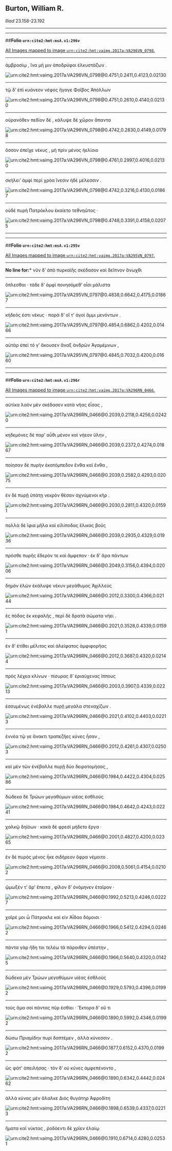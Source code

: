 ## Burton, William R.

*Iliad* 23.158-23.192

---

---

##**Folio `urn:cite2:hmt:msA.v1:296v`**



[All Images mapped to image `urn:cite2:hmt:vaimg.2017a:VA296VN_0798`.](http://www.homermultitext.org/ict2/index.html?urn=urn:cite2:hmt:vaimg.2017a:VA296VN_0798@0.4751,0.2411,0.4123,0.02130&urn=urn:cite2:hmt:vaimg.2017a:VA296VN_0798@0.4751,0.2610,0.4140,0.02130&urn=urn:cite2:hmt:vaimg.2017a:VA296VN_0798@0.4742,0.2830,0.4149,0.01798&urn=urn:cite2:hmt:vaimg.2017a:VA296VN_0798@0.4761,0.2997,0.4016,0.02130&urn=urn:cite2:hmt:vaimg.2017a:VA296VN_0798@0.4742,0.3216,0.4130,0.01867&urn=urn:cite2:hmt:vaimg.2017a:VA296VN_0798@0.4748,0.3391,0.4158,0.02075)

---- 

 ἀμβροσίῳ , ἵνα μή μιν ἀποδρύφοι ἑλκυστάζων .

![urn:cite2:hmt:vaimg.2017a:VA296VN_0798@0.4751,0.2411,0.4123,0.02130](http://beta.hpcc.uh.edu/scs/image/500/500/urn:cite2:hmt:vaimg.2017a:VA296VN_0798@0.4751,0.2411,0.4123,0.02130)

---- 

 τῷ δʼ ἐπὶ κυάνεον νέφος ἤγαγε Φοῖβος Ἀπόλλων

![urn:cite2:hmt:vaimg.2017a:VA296VN_0798@0.4751,0.2610,0.4140,0.02130](http://beta.hpcc.uh.edu/scs/image/500/500/urn:cite2:hmt:vaimg.2017a:VA296VN_0798@0.4751,0.2610,0.4140,0.02130)

---- 

 οὐρανόθεν πεδίον δέ , κάλυψε δὲ χῶρον ἅπαντα

![urn:cite2:hmt:vaimg.2017a:VA296VN_0798@0.4742,0.2830,0.4149,0.01798](http://beta.hpcc.uh.edu/scs/image/500/500/urn:cite2:hmt:vaimg.2017a:VA296VN_0798@0.4742,0.2830,0.4149,0.01798)

---- 

 ὅσσον ἐπεῖχε νέκυς , μὴ πρὶν μένος ἠελίοιο

![urn:cite2:hmt:vaimg.2017a:VA296VN_0798@0.4761,0.2997,0.4016,0.02130](http://beta.hpcc.uh.edu/scs/image/500/500/urn:cite2:hmt:vaimg.2017a:VA296VN_0798@0.4761,0.2997,0.4016,0.02130)

---- 

 σκήλειʼ ἀμφὶ περὶ χρόα ἴνεσιν ἠδὲ μέλεσσιν .

![urn:cite2:hmt:vaimg.2017a:VA296VN_0798@0.4742,0.3216,0.4130,0.01867](http://beta.hpcc.uh.edu/scs/image/500/500/urn:cite2:hmt:vaimg.2017a:VA296VN_0798@0.4742,0.3216,0.4130,0.01867)

---- 

 οὐδὲ πυρὴ Πατρόκλου ἐκαίετο τεθνηῶτος ·

![urn:cite2:hmt:vaimg.2017a:VA296VN_0798@0.4748,0.3391,0.4158,0.02075](http://beta.hpcc.uh.edu/scs/image/500/500/urn:cite2:hmt:vaimg.2017a:VA296VN_0798@0.4748,0.3391,0.4158,0.02075)

---

---

##**Folio `urn:cite2:hmt:msA.v1:295v`**



[All Images mapped to image `urn:cite2:hmt:vaimg.2017a:VA295VN_0797`.](http://www.homermultitext.org/ict2/index.html?urn=urn:cite2:hmt:vaimg.2017a:VA295VN_0797@0.4838,0.6642,0.4175,0.01867&urn=urn:cite2:hmt:vaimg.2017a:VA295VN_0797@0.4854,0.6862,0.4202,0.01466&urn=urn:cite2:hmt:vaimg.2017a:VA295VN_0797@0.4845,0.7032,0.4200,0.01660)

--- 

 **No line for:*** νῦν δʼ ἀπὸ πυρκαϊῆς σκέδασον καὶ δεῖπνον ἄνωχθι

---- 

 ὅπλεσθαι · τάδε δʼ ἀμφὶ πονησόμεθʼ οἷσι μάλιστα

![urn:cite2:hmt:vaimg.2017a:VA295VN_0797@0.4838,0.6642,0.4175,0.01867](http://beta.hpcc.uh.edu/scs/image/500/500/urn:cite2:hmt:vaimg.2017a:VA295VN_0797@0.4838,0.6642,0.4175,0.01867)

---- 

 κήδεός ἐστι νέκυς · παρὰ δʼ οἵ τʼ ἀγοὶ ἄμμι μενόντων .

![urn:cite2:hmt:vaimg.2017a:VA295VN_0797@0.4854,0.6862,0.4202,0.01466](http://beta.hpcc.uh.edu/scs/image/500/500/urn:cite2:hmt:vaimg.2017a:VA295VN_0797@0.4854,0.6862,0.4202,0.01466)

---- 

 αὐτὰρ ἐπεὶ τό γʼ ἄκουσεν ἄναξ ἀνδρῶν Ἀγαμέμνων ,

![urn:cite2:hmt:vaimg.2017a:VA295VN_0797@0.4845,0.7032,0.4200,0.01660](http://beta.hpcc.uh.edu/scs/image/500/500/urn:cite2:hmt:vaimg.2017a:VA295VN_0797@0.4845,0.7032,0.4200,0.01660)

---

---

##**Folio `urn:cite2:hmt:msA.v1:296r`**



[All Images mapped to image `urn:cite2:hmt:vaimg.2017a:VA296RN_0466`.](http://www.homermultitext.org/ict2/index.html?urn=urn:cite2:hmt:vaimg.2017a:VA296RN_0466@0.2039,0.2118,0.4256,0.02420&urn=urn:cite2:hmt:vaimg.2017a:VA296RN_0466@0.2039,0.2372,0.4274,0.01867&urn=urn:cite2:hmt:vaimg.2017a:VA296RN_0466@0.2039,0.2582,0.4293,0.02075&urn=urn:cite2:hmt:vaimg.2017a:VA296RN_0466@0.2030,0.2811,0.4320,0.01591&urn=urn:cite2:hmt:vaimg.2017a:VA296RN_0466@0.2039,0.2935,0.4329,0.01936&urn=urn:cite2:hmt:vaimg.2017a:VA296RN_0466@0.2049,0.3156,0.4394,0.02006&urn=urn:cite2:hmt:vaimg.2017a:VA296RN_0466@0.2012,0.3300,0.4366,0.02144&urn=urn:cite2:hmt:vaimg.2017a:VA296RN_0466@0.2021,0.3528,0.4339,0.01591&urn=urn:cite2:hmt:vaimg.2017a:VA296RN_0466@0.2012,0.3687,0.4320,0.02144&urn=urn:cite2:hmt:vaimg.2017a:VA296RN_0466@0.2003,0.3907,0.4339,0.02213&urn=urn:cite2:hmt:vaimg.2017a:VA296RN_0466@0.2021,0.4102,0.4403,0.02213&urn=urn:cite2:hmt:vaimg.2017a:VA296RN_0466@0.2012,0.4261,0.4307,0.02503&urn=urn:cite2:hmt:vaimg.2017a:VA296RN_0466@0.1984,0.4422,0.4304,0.02586&urn=urn:cite2:hmt:vaimg.2017a:VA296RN_0466@0.1984,0.4642,0.4243,0.02241&urn=urn:cite2:hmt:vaimg.2017a:VA296RN_0466@0.2001,0.4827,0.4200,0.02365&urn=urn:cite2:hmt:vaimg.2017a:VA296RN_0466@0.2008,0.5061,0.4154,0.02102&urn=urn:cite2:hmt:vaimg.2017a:VA296RN_0466@0.1992,0.5213,0.4246,0.02227&urn=urn:cite2:hmt:vaimg.2017a:VA296RN_0466@0.1966,0.5412,0.4294,0.02462&urn=urn:cite2:hmt:vaimg.2017a:VA296RN_0466@0.1966,0.5640,0.4320,0.01425&urn=urn:cite2:hmt:vaimg.2017a:VA296RN_0466@0.1929,0.5793,0.4396,0.01992&urn=urn:cite2:hmt:vaimg.2017a:VA296RN_0466@0.1890,0.5992,0.4346,0.01992&urn=urn:cite2:hmt:vaimg.2017a:VA296RN_0466@0.1877,0.6152,0.4370,0.01992&urn=urn:cite2:hmt:vaimg.2017a:VA296RN_0466@0.1890,0.6342,0.4442,0.02462&urn=urn:cite2:hmt:vaimg.2017a:VA296RN_0466@0.1898,0.6539,0.4337,0.02213&urn=urn:cite2:hmt:vaimg.2017a:VA296RN_0466@0.1910,0.6714,0.4280,0.02531)

---- 

 αὐτίκα λαὸν μὲν σκέδασεν κατὰ νῆας ἐΐσας ,

![urn:cite2:hmt:vaimg.2017a:VA296RN_0466@0.2039,0.2118,0.4256,0.02420](http://beta.hpcc.uh.edu/scs/image/500/500/urn:cite2:hmt:vaimg.2017a:VA296RN_0466@0.2039,0.2118,0.4256,0.02420)

---- 

 κηδεμόνες δὲ παρʼ αὖθι μένον καὶ νήεον ὕλην ,

![urn:cite2:hmt:vaimg.2017a:VA296RN_0466@0.2039,0.2372,0.4274,0.01867](http://beta.hpcc.uh.edu/scs/image/500/500/urn:cite2:hmt:vaimg.2017a:VA296RN_0466@0.2039,0.2372,0.4274,0.01867)

---- 

 ποίησαν δὲ πυρὴν ἑκατόμπεδον ἔνθα καὶ ἔνθα ,

![urn:cite2:hmt:vaimg.2017a:VA296RN_0466@0.2039,0.2582,0.4293,0.02075](http://beta.hpcc.uh.edu/scs/image/500/500/urn:cite2:hmt:vaimg.2017a:VA296RN_0466@0.2039,0.2582,0.4293,0.02075)

---- 

 ἐν δὲ πυρῇ ὑπάτῃ νεκρὸν θέσαν ἀχνύμενοι κῆρ .

![urn:cite2:hmt:vaimg.2017a:VA296RN_0466@0.2030,0.2811,0.4320,0.01591](http://beta.hpcc.uh.edu/scs/image/500/500/urn:cite2:hmt:vaimg.2017a:VA296RN_0466@0.2030,0.2811,0.4320,0.01591)

---- 

 πολλὰ δὲ ἴφια μῆλα καὶ εἰλίποδας ἕλικας βοῦς

![urn:cite2:hmt:vaimg.2017a:VA296RN_0466@0.2039,0.2935,0.4329,0.01936](http://beta.hpcc.uh.edu/scs/image/500/500/urn:cite2:hmt:vaimg.2017a:VA296RN_0466@0.2039,0.2935,0.4329,0.01936)

---- 

 πρόσθε πυρῆς ἔδερόν τε καὶ ἄμφεπον · ἐκ δʼ ἄρα πάντων

![urn:cite2:hmt:vaimg.2017a:VA296RN_0466@0.2049,0.3156,0.4394,0.02006](http://beta.hpcc.uh.edu/scs/image/500/500/urn:cite2:hmt:vaimg.2017a:VA296RN_0466@0.2049,0.3156,0.4394,0.02006)

---- 

 δημὸν ἑλὼν ἐκάλυψε νέκυν μεγάθυμος Ἀχιλλεὺς

![urn:cite2:hmt:vaimg.2017a:VA296RN_0466@0.2012,0.3300,0.4366,0.02144](http://beta.hpcc.uh.edu/scs/image/500/500/urn:cite2:hmt:vaimg.2017a:VA296RN_0466@0.2012,0.3300,0.4366,0.02144)

---- 

 ἐς πόδας ἐκ κεφαλῆς , περὶ δὲ δρατὰ σώματα νήει .

![urn:cite2:hmt:vaimg.2017a:VA296RN_0466@0.2021,0.3528,0.4339,0.01591](http://beta.hpcc.uh.edu/scs/image/500/500/urn:cite2:hmt:vaimg.2017a:VA296RN_0466@0.2021,0.3528,0.4339,0.01591)

---- 

 ἐν δʼ ἐτίθει μέλιτος καὶ ἀλείφατος ἀμφιφορῆας

![urn:cite2:hmt:vaimg.2017a:VA296RN_0466@0.2012,0.3687,0.4320,0.02144](http://beta.hpcc.uh.edu/scs/image/500/500/urn:cite2:hmt:vaimg.2017a:VA296RN_0466@0.2012,0.3687,0.4320,0.02144)

---- 

 πρὸς λέχεα κλίνων · πίσυρας δʼ ἐριαύχενας ἵππους

![urn:cite2:hmt:vaimg.2017a:VA296RN_0466@0.2003,0.3907,0.4339,0.02213](http://beta.hpcc.uh.edu/scs/image/500/500/urn:cite2:hmt:vaimg.2017a:VA296RN_0466@0.2003,0.3907,0.4339,0.02213)

---- 

 ἐσσυμένως ἐνέβαλλε πυρῇ μεγάλα στεναχίζων .

![urn:cite2:hmt:vaimg.2017a:VA296RN_0466@0.2021,0.4102,0.4403,0.02213](http://beta.hpcc.uh.edu/scs/image/500/500/urn:cite2:hmt:vaimg.2017a:VA296RN_0466@0.2021,0.4102,0.4403,0.02213)

---- 

 ἐννέα τῷ γε ἄνακτι τραπεζῆες κύνες ἦσαν ,

![urn:cite2:hmt:vaimg.2017a:VA296RN_0466@0.2012,0.4261,0.4307,0.02503](http://beta.hpcc.uh.edu/scs/image/500/500/urn:cite2:hmt:vaimg.2017a:VA296RN_0466@0.2012,0.4261,0.4307,0.02503)

---- 

 καὶ μὲν τῶν ἐνέβαλλε πυρῇ δύο δειροτομήσας ,

![urn:cite2:hmt:vaimg.2017a:VA296RN_0466@0.1984,0.4422,0.4304,0.02586](http://beta.hpcc.uh.edu/scs/image/500/500/urn:cite2:hmt:vaimg.2017a:VA296RN_0466@0.1984,0.4422,0.4304,0.02586)

---- 

 δώδεκα δὲ Τρώων μεγαθύμων υἱέας ἐσθλοὺς

![urn:cite2:hmt:vaimg.2017a:VA296RN_0466@0.1984,0.4642,0.4243,0.02241](http://beta.hpcc.uh.edu/scs/image/500/500/urn:cite2:hmt:vaimg.2017a:VA296RN_0466@0.1984,0.4642,0.4243,0.02241)

---- 

 χαλκῷ δηϊόων · κακὰ δὲ φρεσὶ μήδετο ἔργα ·

![urn:cite2:hmt:vaimg.2017a:VA296RN_0466@0.2001,0.4827,0.4200,0.02365](http://beta.hpcc.uh.edu/scs/image/500/500/urn:cite2:hmt:vaimg.2017a:VA296RN_0466@0.2001,0.4827,0.4200,0.02365)

---- 

 ἐν δὲ πυρὸς μένος ἧκε σιδήρεον ὄφρα νέμοιτο .

![urn:cite2:hmt:vaimg.2017a:VA296RN_0466@0.2008,0.5061,0.4154,0.02102](http://beta.hpcc.uh.edu/scs/image/500/500/urn:cite2:hmt:vaimg.2017a:VA296RN_0466@0.2008,0.5061,0.4154,0.02102)

---- 

 ᾤμωξέν τʼ ἄρʼ ἔπειτα , φίλον δʼ ὀνόμηνεν ἑταῖρον ·

![urn:cite2:hmt:vaimg.2017a:VA296RN_0466@0.1992,0.5213,0.4246,0.02227](http://beta.hpcc.uh.edu/scs/image/500/500/urn:cite2:hmt:vaimg.2017a:VA296RN_0466@0.1992,0.5213,0.4246,0.02227)

---- 

 χαῖρέ μοι ὦ Πάτροκλε καὶ εἰν Ἀΐδαο δόμοισι ·

![urn:cite2:hmt:vaimg.2017a:VA296RN_0466@0.1966,0.5412,0.4294,0.02462](http://beta.hpcc.uh.edu/scs/image/500/500/urn:cite2:hmt:vaimg.2017a:VA296RN_0466@0.1966,0.5412,0.4294,0.02462)

---- 

 πάντα γὰρ ἤδη τοι τελέω τὰ πάροιθεν ὑπέστην ,

![urn:cite2:hmt:vaimg.2017a:VA296RN_0466@0.1966,0.5640,0.4320,0.01425](http://beta.hpcc.uh.edu/scs/image/500/500/urn:cite2:hmt:vaimg.2017a:VA296RN_0466@0.1966,0.5640,0.4320,0.01425)

---- 

 δώδεκα μὲν Τρώων μεγαθύμων υἱέας ἐσθλοὺς

![urn:cite2:hmt:vaimg.2017a:VA296RN_0466@0.1929,0.5793,0.4396,0.01992](http://beta.hpcc.uh.edu/scs/image/500/500/urn:cite2:hmt:vaimg.2017a:VA296RN_0466@0.1929,0.5793,0.4396,0.01992)

---- 

 τοὺς ἅμα σοὶ πάντας πῦρ ἐσθίει · Ἕκτορα δʼ οὔ τι

![urn:cite2:hmt:vaimg.2017a:VA296RN_0466@0.1890,0.5992,0.4346,0.01992](http://beta.hpcc.uh.edu/scs/image/500/500/urn:cite2:hmt:vaimg.2017a:VA296RN_0466@0.1890,0.5992,0.4346,0.01992)

---- 

 δώσω Πριαμίδην πυρὶ δαπτέμεν , ἀλλὰ κύνεσσιν .

![urn:cite2:hmt:vaimg.2017a:VA296RN_0466@0.1877,0.6152,0.4370,0.01992](http://beta.hpcc.uh.edu/scs/image/500/500/urn:cite2:hmt:vaimg.2017a:VA296RN_0466@0.1877,0.6152,0.4370,0.01992)

---- 

 ὣς φάτʼ ἀπειλήσας · τὸν δʼ οὐ κύνες ἀμφεπένοντο ,

![urn:cite2:hmt:vaimg.2017a:VA296RN_0466@0.1890,0.6342,0.4442,0.02462](http://beta.hpcc.uh.edu/scs/image/500/500/urn:cite2:hmt:vaimg.2017a:VA296RN_0466@0.1890,0.6342,0.4442,0.02462)

---- 

 ἀλλὰ κύνας μὲν ἄλαλκε Διὸς θυγάτηρ Ἀφροδίτη

![urn:cite2:hmt:vaimg.2017a:VA296RN_0466@0.1898,0.6539,0.4337,0.02213](http://beta.hpcc.uh.edu/scs/image/500/500/urn:cite2:hmt:vaimg.2017a:VA296RN_0466@0.1898,0.6539,0.4337,0.02213)

---- 

 ἤματα καὶ νύκτας , ῥοδόεντι δὲ χρῖεν ἐλαίῳ

![urn:cite2:hmt:vaimg.2017a:VA296RN_0466@0.1910,0.6714,0.4280,0.02531](http://beta.hpcc.uh.edu/scs/image/500/500/urn:cite2:hmt:vaimg.2017a:VA296RN_0466@0.1910,0.6714,0.4280,0.02531)